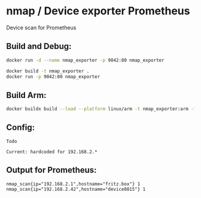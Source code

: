 # nmap / Device exporter Prometheus

Device scan for Prometheus

## Build and Debug:
```sh
docker run -d --name nmap_exporter -p 9042:80 nmap_exporter

docker build -t nmap_exporter .
docker run -p 9042:80 nmap_exporter
```

## Build Arm:
```sh
docker buildx build --load --platform linux/arm -t nmap_exporter:arm -f arm/Dockerfile .
```

## Config:
```
Todo

Current: hardcoded for 192.168.2.*
```

## Output for Prometheus:
```
nmap_scan{ip="192.168.2.1",hostname="fritz.box"} 1
nmap_scan{ip="192.168.2.42",hostname="device0815"} 1
```
